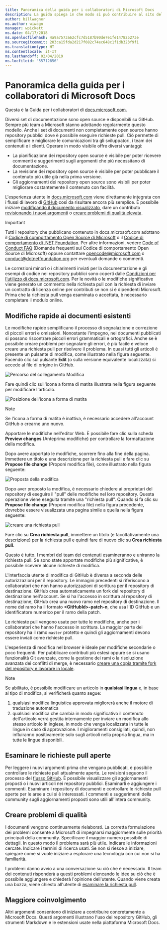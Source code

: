 ```yaml
---
title: Panoramica della guida per i collaboratori di Microsoft Docs
description: La guida spiega in che modo si può contribuire al sito della documentazione Microsoft docs.microsoft.com.
author: billwagner
ms.author: wiwagn
manager: wpickett
ms.date: 04/17/2018
ms.openlocfilehash: 4a9a7573a62cfc7d5187b90de7e1fe147825273e
ms.sourcegitcommit: 203ca15fda2d217f082c74ec648c1f1db323f9f1
ms.translationtype: HT
ms.contentlocale: it-IT
ms.lasthandoff: 02/04/2019
ms.locfileid: "55712856"
---
```

# <a name="microsoft-docs-contributor-guide-overview"></a>Panoramica della guida per i collaboratori di Microsoft Docs

Questa è la Guida per i collaboratori di [docs.microsoft.com](https://docs.microsoft.com).

Diversi set di documentazione sono open source e disponibili su GitHub. Sempre più team a Microsoft stanno adottando regolarmente questo modello. Anche i set di documenti non completamente open source hanno repository pubblici dove è possibile eseguire richieste pull. Ciò permette di semplificare e migliorare le comunicazioni tra gli sviluppatori, i team dei contenuti e i clienti. Operare in modo visibile offre diversi vantaggi:

- La pianificazione dei repository open source è visibile per poter ricevere commenti e suggerimenti sugli argomenti che più necessitano di documentazione.
- La revisione dei repository open source è visibile per poter pubblicare il contenuto più utile già nella prima versione.
- Gli aggiornamenti dei repository open source sono visibili per poter migliorare costantemente il contenuto con facilità.

L'esperienza utente in [docs.microsoft.com](https://docs.microsoft.com) viene direttamente integrata con i flussi di lavoro di [GitHub](https://github.com) così da risultare ancora più semplice. È possibile iniziare [modificando il documento visualizzato](#quick-edits-to-existing-documents), dare un contributo [revisionando i nuovi argomenti](#review-open-prs) o [creare problemi di qualità elevata](#create-quality-issues).

> [!IMPORTANT]
> Tutti i repository che pubblicano contenuto in docs.microsoft.com adottano il [Codice di comportamento Open Source di Microsoft](https://opensource.microsoft.com/codeofconduct/) o il [Codice di comportamento di .NET Foundation](https://dotnetfoundation.org/code-of-conduct). Per altre informazioni, vedere [Code of Conduct FAQ](https://opensource.microsoft.com/codeofconduct/faq/) (Domande frequenti sul Codice di comportamento Open Source di Microsoft) oppure contattare [opencode@microsoft.com](mailto:opencode@microsoft.com) o [conduct@dotnetfoundation.org](mailto:conduct@dotnetfoundation.org) per eventuali domande o commenti.<br>
>
> Le correzioni minori o i chiarimenti inviati per la documentazione e gli esempi di codice nei repository pubblici sono coperti dalle [Condizioni per l'utilizzo di docs.microsoft.com](https://docs.microsoft.com/legal/termsofuse). Per le novità o le modifiche significative viene generato un commento nella richiesta pull con la richiesta di inviare un contratto di licenza online per contributi se non si è dipendenti Microsoft. Prima che la richiesta pull venga esaminata o accettata, è necessario completare il modulo online.

## <a name="quick-edits-to-existing-documents"></a>Modifiche rapide ai documenti esistenti

Le modifiche rapide semplificano il processo di segnalazione e correzione di piccoli errori e omissioni. Nonostante l'impegno, nei documenti pubblicati si possono riscontrare piccoli errori grammaticali e ortografici. Anche se è possibile creare problemi per segnalare gli errori, è più facile e veloce creare una richiesta pull per risolvere il problema. In quasi tutti gli articoli è presente un pulsante di modifica, come illustrato nella figura seguente. Facendo clic sul pulsante **Edit** (o sulla versione equivalente localizzata) si accede al file di origine in GitHub.

![Percorso del collegamento Modifica](./media/index/edit-article.png)

Fare quindi clic sull'icona a forma di matita illustrata nella figura seguente per modificare l'articolo.

![Posizione dell'icona a forma di matita](./media/index/edit-icon.png)

> [!NOTE]
> Se l'icona a forma di matita è inattiva, è necessario accedere all'account GitHub o crearne uno nuovo.

Apportare le modifiche nell'editor Web. È possibile fare clic sulla scheda **Preview changes** (Anteprima modifiche) per controllare la formattazione della modifica.

Dopo avere apportato le modifiche, scorrere fino alla fine della pagina. Immettere un titolo e una descrizione per la richiesta pull e fare clic su **Propose file change** (Proponi modifica file), come illustrato nella figura seguente:

![Proposta della modifica](./media/index/submit-pull-request.png)

Dopo aver proposto la modifica, è necessario chiedere ai proprietari del repository di eseguire il "pull" delle modifiche nel loro repository. Questa operazione viene eseguita tramite una "richiesta pull". Quando si fa clic su **Propose file change** (Proponi modifica file) nella figura precedente, dovrebbe essere visualizzata una pagina simile a quella nella figura seguente:

![creare una richiesta pull](media/index/create-pull-request.png)

Fare clic su **Crea richiesta pull**, immettere un titolo (e facoltativamente una descrizione) per la richiesta pull e quindi fare di nuovo clic su **Crea richiesta pull**.

Questo è tutto. I membri del team dei contenuti esamineranno e uniranno la richiesta pull. Se sono state apportate modifiche più significative, è possibile ricevere alcune richieste di modifica.

L'interfaccia utente di modifica di GitHub è diversa a seconda delle autorizzazioni per il repository. Le immagini precedenti si riferiscono a collaboratori che non hanno autorizzazioni di scrittura per il repository di destinazione. GitHub crea automaticamente un fork del repository di destinazione nell'account. Se si ha l'accesso in scrittura al repository di destinazione, GitHub crea una nuovo ramo nel repository di destinazione. Il nome del ramo ha il formato **\<GitHubId\>-patch-n**, che usa l'ID GitHub e un identificatore numerico per il ramo della patch.

Le richieste pull vengono usate per tutte le modifiche, anche per i collaboratori che hanno l'accesso in scrittura. La maggior parte dei repository ha il ramo `master` protetto e quindi gli aggiornamenti devono essere inviati come richieste pull.

L'esperienza di modifica nel browser è ideale per modifiche secondarie o poco frequenti. Per pubblicare contributi più estesi oppure se si usano funzionalità Git avanzate, come la gestione dei rami o la risoluzione avanzata dei conflitti di merge, è necessario [creare una copia tramite fork del repository e lavorare in locale](how-to-write-workflows-major.md).

> [!NOTE]
> Se abilitato, è possibile modificare un articolo in **qualsiasi lingua** e, in base al tipo di modifica, si verificherà quanto segue:
> 1. qualsiasi modifica linguistica approvata migliorerà anche il motore di traduzione automatica
> 2. qualsiasi modifica che cambia in modo significativo il contenuto dell'articolo verrà gestita internamente per inviare un modifica allo stesso articolo in inglese, in modo che venga localizzata in tutte le lingue in caso di approvazione.
> I miglioramenti consigliati, quindi, non influiranno positivamente solo sugli articoli nella propria lingua, ma in tutte le lingue disponibili.

## <a name="review-open-prs"></a>Esaminare le richieste pull aperte

Per leggere i nuovi argomenti prima che vengano pubblicati, è possibile controllare le richieste pull attualmente aperte. Le revisioni seguono il processo del [flusso GitHub](https://guides.github.com/introduction/flow/). È possibile visualizzare gli aggiornamenti proposti o i nuovi articoli nei repository pubblici. Esaminarli e aggiungere i commenti. Esaminare i repository di documenti e controllare le richieste pull aperte per le aree a cui si è interessati. I commenti e suggerimenti della community sugli aggiornamenti proposti sono utili all'intera community.

## <a name="create-quality-issues"></a>Creare problemi di qualità

I documenti vengono continuamente rielaborati. La corretta formulazione dei problemi consente a Microsoft di impegnarsi maggiormente sulle priorità principali della community. Specificare il maggior numero possibile di dettagli. In questo modo il problema sarà più utile. Indicare le informazioni cercate. Indicare i termini di ricerca usati. Se non si riesce a iniziare, spiegare come si vuole iniziare a esplorare una tecnologia con cui non si ha familiarità.

I problemi danno avvio a una conversazione su ciò che è necessario. Il team dei contenuti risponderà a questi problemi elencando le idee su ciò che è possibile aggiungere e chiederà l'opinione dell'utente. Quando viene creata una bozza, viene chiesto all'utente di [esaminare la richiesta pull](#review-open-prs).

## <a name="get-more-involved"></a>Maggiore coinvolgimento

Altri argomenti consentono di iniziare a contribuire concretamente a Microsoft Docs. Questi argomenti illustrano l'uso dei repository GitHub, gli strumenti Markdown e le estensioni usate nella piattaforma Microsoft Docs.
